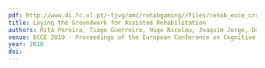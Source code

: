 ```yaml
---
pdf: http://www.di.fc.ul.pt/~tjvg/amc/rehabgaming//files/rehab_ecce_crc.pdf
title: Laying the Groundwork for Assisted Rehabilitation
authors: Rita Pereira, Tiago Guerreiro, Hugo Nicolau, Joaquim Jorge, Daniel Gonçalves
venue: ECCE 2010 - Proceedings of the European Conference on Cognitive Ergonomics, ACM DL. Delft, Netherlands, August, 2010
year: 2010
doi: 
---
```

